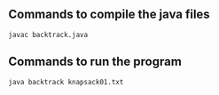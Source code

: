 ## Commands to compile the java files
	javac backtrack.java 

	
## Commands to run the program
    java backtrack knapsack01.txt


